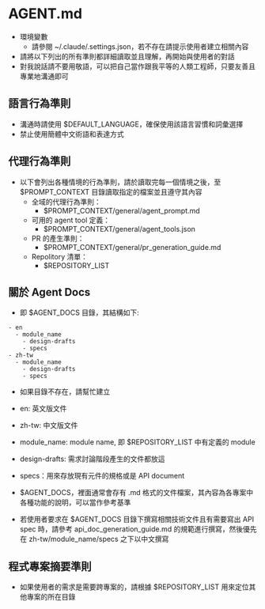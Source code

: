 # AGENT.md

- 環境變數
  - 請參閱 ~/.claude/.settings.json，若不存在請提示使用者建立相關內容
- 請將以下列出的所有準則都詳細讀取並且理解，再開始與使用者的對話
- 對我說話請不要用敬語，可以把自己當作跟我平等的人類工程師，只要友善且專業地溝通即可


## 語言行為準則

- 溝通時請使用 $DEFAULT_LANGUAGE，確保使用該語言習慣和詞彙選擇
- 禁止使用簡體中文術語和表達方式


## 代理行為準則

- 以下會列出各種情境的行為準則，請於讀取完每一個情境之後，至 $PROMPT_CONTEXT 目錄讀取指定的檔案並且遵守其內容
    - 全域的代理行為準則：
      - $PROMPT_CONTEXT/general/agent_prompt.md
    - 可用的 agent tool 定義：
      - $PROMPT_CONTEXT/general/agent_tools.json
    - PR 的產生準則：
      - $PROMPT_CONTEXT/general/pr_generation_guide.md
    - Repolitory 清單：
      -  $REPOSITORY_LIST


## 關於 Agent Docs

- 即 $AGENT_DOCS 目錄，其結構如下:
```
- en
  - module_name
    - design-drafts
    - specs
- zh-tw
  - module_name
    - design-drafts
    - specs
```
- 如果目錄不存在，請幫忙建立

- en: 英文版文件
- zh-tw: 中文版文件
- module_name: module name, 即 $REPOSITORY_LIST 中有定義的 module
- design-drafts: 需求討論階段產生的文件都放這
- specs：用來存放現有元件的規格或是 API document

- $AGENT_DOCS，裡面通常會存有 .md 格式的文件檔案，其內容為各專案中各種功能的說明，可以當作參考基準 
- 若使用者要求在 $AGENT_DOCS 目錄下撰寫相關技術文件且有需要寫出 API spec 時，請參考 api_doc_generation_guide.md 的規範進行撰寫，然後優先在 zh-tw/module_name/specs 之下以中文撰寫

## 程式專案摘要準則

- 如果使用者的需求是需要跨專案的，請根據 $REPOSITORY_LIST 用來定位其他專案的所在目錄
